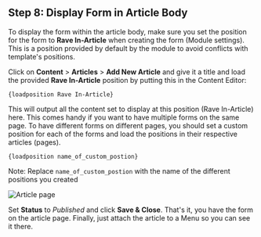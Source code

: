 ## Step 8: Display Form in Article Body

To display the form within the article body, make sure you set the position for the form to **Rave In-Article** when creating the form (Module settings). This is a position provided by default by the module to avoid conflicts with template's positions.

Click on **Content** > **Articles** > **Add New Article** and give it a title and load the provided **Rave In-Article** position by putting this in the Content Editor:

    {loadposition Rave In-Article}

This will output all the content set to display at this position (Rave In-Article) here. This comes handy if you want to have multiple forms on the same page.
To have different forms on different pages, you should set a custom position for each of the forms and load the positions in their respective articles (pages).

    {loadposition name_of_custom_postion}

Note:    Replace `name_of_custom_postion` with the name of the different positions you created

![Article page](https://cloud.githubusercontent.com/assets/8383666/22317255/c2e1d4de-e372-11e6-979a-0ed773e71742.png)

Set **Status** to *Published* and click **Save & Close**. That's it, you have the form on the article page. Finally, just attach the article to a Menu so you can see it there.
